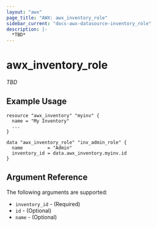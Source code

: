 ```yaml
---
layout: "awx"
page_title: "AWX: awx_inventory_role"
sidebar_current: "docs-awx-datasource-inventory_role"
description: |-
  *TBD*
---
```


# awx_inventory_role

*TBD*

## Example Usage

```hcl
resource "awx_inventory" "myinv" {
  name = "My Inventory"
  ...
}

data "awx_inventory_role" "inv_admin_role" {
  name         = "Admin"
  inventory_id = data.awx_inventory.myinv.id
}
```

## Argument Reference

The following arguments are supported:

* `inventory_id` - (Required) 
* `id` - (Optional) 
* `name` - (Optional) 

